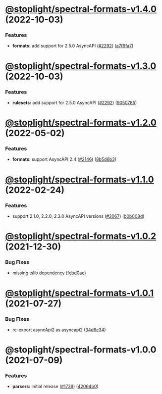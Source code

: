 # [@stoplight/spectral-formats-v1.4.0](https://github.com/stoplightio/spectral/compare/@stoplight/spectral-formats-v1.3.0...@stoplight/spectral-formats-v1.4.0) (2022-10-03)


### Features

* **formats:** add support for 2.5.0 AsyncAPI ([#2292](https://github.com/stoplightio/spectral/issues/2292)) ([a7f9fa7](https://github.com/stoplightio/spectral/commit/a7f9fa72b80b0327fb1fca6e4ee84f9878618f4e))

# [@stoplight/spectral-formats-v1.3.0](https://github.com/stoplightio/spectral/compare/@stoplight/spectral-formats-v1.2.0...@stoplight/spectral-formats-v1.3.0) (2022-10-03)


### Features

* **rulesets:** add support for 2.5.0 AsyncAPI ([#2292](https://github.com/stoplightio/spectral/issues/2292)) ([9050785](https://github.com/stoplightio/spectral/commit/90507856be44ae3538c214b12ca9ed242e4db64b))

# [@stoplight/spectral-formats-v1.2.0](https://github.com/stoplightio/spectral/compare/@stoplight/spectral-formats-v1.1.0...@stoplight/spectral-formats-v1.2.0) (2022-05-02)


### Features

* **formats:** support AsyncAPI 2.4 ([#2146](https://github.com/stoplightio/spectral/issues/2146)) ([8b5d6b3](https://github.com/stoplightio/spectral/commit/8b5d6b3f91777f2370fd02eecb44f72078e55f01))

# [@stoplight/spectral-formats-v1.1.0](https://github.com/stoplightio/spectral/compare/@stoplight/spectral-formats-v1.0.2...@stoplight/spectral-formats-v1.1.0) (2022-02-24)

### Features

- support 2.1.0, 2.2.0, 2.3.0 AsyncAPI versions ([#2067](https://github.com/stoplightio/spectral/issues/2067)) ([b0b008d](https://github.com/stoplightio/spectral/commit/b0b008d65794df177dbfe7d9589c90d541c2794d))

# [@stoplight/spectral-formats-v1.0.2](https://github.com/stoplightio/spectral/compare/@stoplight/spectral-formats-v1.0.1...@stoplight/spectral-formats-v1.0.2) (2021-12-30)

### Bug Fixes

- missing tslib dependency ([febd0ae](https://github.com/stoplightio/spectral/commit/febd0aee044b481950a7773c21f6e4f686f1768f))

# [@stoplight/spectral-formats-v1.0.1](https://github.com/stoplightio/spectral/compare/@stoplight/spectral-formats-v1.0.0...@stoplight/spectral-formats-v1.0.1) (2021-07-27)

### Bug Fixes

- re-export asyncApi2 as asyncapi2 ([34d6c34](https://github.com/stoplightio/spectral/commit/34d6c342f09386a832cb781dfa2ef3dec85a808a))

# @stoplight/spectral-formats-v1.0.0 (2021-07-09)

### Features

- **parsers:** initial release ([#1739](https://github.com/stoplightio/spectral/issues/1739)) ([42064b0](https://github.com/stoplightio/spectral/commit/42064b04887616e863f2da27cd19b4cdcc35c0a3))
